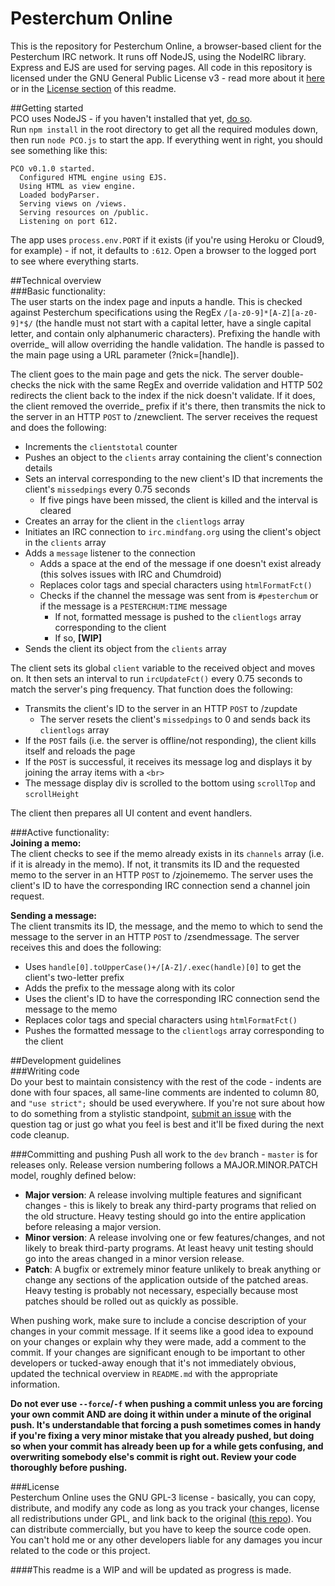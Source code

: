 Pesterchum Online
================
This is the repository for Pesterchum Online, a browser-based client for the Pesterchum IRC network. It runs off NodeJS, using the NodeIRC library. Express and EJS are used for serving pages. All code in this repository is licensed under the GNU General Public License v3 - read more about it [here](https://www.gnu.org/copyleft/gpl.html) or in the [License section](#license) of this readme.

##Getting started  
PCO uses NodeJS - if you haven't installed that yet, [do so](http://nodejs.org/download/).  
Run `npm install` in the root directory to get all the required modules down, then run `node PCO.js` to start the app. If everything went in right, you should see something like this:

```
PCO v0.1.0 started.
  Configured HTML engine using EJS.
  Using HTML as view engine.
  Loaded bodyParser.
  Serving views on /views.
  Serving resources on /public.
  Listening on port 612.
```

The app uses `process.env.PORT` if it exists (if you're using Heroku or Cloud9, for example) - if not, it defaults to `:612`. Open a browser to the logged port to see where everything starts.

##Technical overview  
###Basic functionality:  
The user starts on the index page and inputs a handle. This is checked against Pesterchum specifications using the RegEx `/[a-z0-9]*[A-Z][a-z0-9]*$/` (the handle must not start with a capital letter, have a single capital letter, and contain only alphanumeric characters). Prefixing the handle with override_ will allow overriding the handle validation. The handle is passed to the main page using a URL parameter (?nick=[handle]).

The client goes to the main page and gets the nick. The server double-checks the nick with the same RegEx and override validation and HTTP 502 redirects the client back to the index if the nick doesn't validate. If it does, the client removed the override_ prefix if it's there, then transmits the nick to the server in an HTTP `POST` to /znewclient. The server receives the request and does the following:

* Increments the `clientstotal` counter
* Pushes an object to the `clients` array containing the client's connection details
* Sets an interval corresponding to the new client's ID that increments the client's `missedpings` every 0.75 seconds
    * If five pings have been missed, the client is killed and the interval is cleared
* Creates an array for the client in the `clientlogs` array
* Initiates an IRC connection to `irc.mindfang.org` using the client's object in the `clients` array
* Adds a `message` listener to the connection
    * Adds a space at the end of the message if one doesn't exist already (this solves issues with IRC and Chumdroid)
    * Replaces color tags and special characters using `htmlFormatFct()`
    * Checks if the channel the message was sent from is `#pesterchum` or if the message is a `PESTERCHUM:TIME` message
        * If not, formatted message is pushed to the `clientlogs` array corresponding to the client
        * If so, **[WIP]**
* Sends the client its object from the `clients` array

The client sets its global `client` variable to the received object and moves on. It then sets an interval to run `ircUpdateFct()` every 0.75 seconds to match the server's ping frequency. That function does the following:

* Transmits the client's ID to the server in an HTTP `POST` to /zupdate
    * The server resets the client's `missedpings` to 0 and sends back its `clientlogs` array
* If the `POST` fails (i.e. the server is offline/not responding), the client kills itself and reloads the page
* If the `POST` is successful, it receives its message log and displays it by joining the array items with a `<br>`
* The message display div is scrolled to the bottom using `scrollTop` and `scrollHeight`

The client then prepares all UI content and event handlers.

###Active functionality:  
**Joining a memo:**  
The client checks to see if the memo already exists in its `channels` array (i.e. if it is already in the memo). If not, it transmits its ID and the requested memo to the server in an HTTP `POST` to /zjoinememo. The server uses the client's ID to have the corresponding IRC connection send a channel join request.

**Sending a message:**  
The client transmits its ID, the message, and the memo to which to send the message to the server in an HTTP `POST` to /zsendmessage. The server receives this and does the following:

* Uses `handle[0].toUpperCase()+/[A-Z]/.exec(handle)[0]` to get the client's two-letter prefix
* Adds the prefix to the message along with its color
* Uses the client's ID to have the corresponding IRC connection send the message to the memo
* Replaces color tags and special characters using `htmlFormatFct()`
* Pushes the formatted message to the `clientlogs` array corresponding to the client

##Development guidelines  
###Writing code  
Do your best to maintain consistency with the rest of the code - indents are done with four spaces, all same-line comments are indented to column 80, and `"use strict";` should be used everywhere. If you're not sure about how to do something from a stylistic standpoint, [submit an issue](https://github.com/Hydrothermal/PesterchumOnline/issues/new) with the question tag or just go what you feel is best and it'll be fixed during the next code cleanup.

###Committing and pushing 
Push all work to the `dev` branch - `master` is for releases only. Release version numbering follows a MAJOR.MINOR.PATCH model, roughly defined below:

* **Major version**: A release involving multiple features and significant changes - this is likely to break any third-party programs that relied on the old structure. Heavy testing should go into the entire application before releasing a major version.
* **Minor version**: A release involving one or few features/changes, and not likely to break third-party programs. At least heavy unit testing should go into the areas changed in a minor version release.
* **Patch**: A bugfix or extremely minor feature unlikely to break anything or change any sections of the application outside of the patched areas. Heavy testing is probably not necessary, especially because most patches should be rolled out as quickly as possible.

When pushing work, make sure to include a concise description of your changes in your commit message. If it seems like a good idea to expound on your changes or explain why they were made, add a comment to the commit. If your changes are significant enough to be important to other developers or tucked-away enough that it's not immediately obvious, updated the technical overview in `README.md` with the appropriate information.

**Do not ever use `--force`/`-f` when pushing a commit unless you are forcing your own commit AND are doing it within under a minute of the original push. It's understandable that forcing a push sometimes comes in handy if you're fixing a very minor mistake that you already pushed, but doing so when your commit has already been up for a while gets confusing, and overwriting somebody else's commit is right out. Review your code thoroughly before pushing.**

###License  
Pesterchum Online uses the GNU GPL-3 license - basically, you can copy, distribute, and modify any code as long as you track your changes, license all redistributions under GPL, and link back to the original ([this repo](https://github.com/Hydrothermal/PesterchumOnline)). You can distribute commercially, but you have to keep the source code open. You can't hold me or any other developers liable for any damages you incur related to the code or this project.

####This readme is a WIP and will be updated as progress is made.